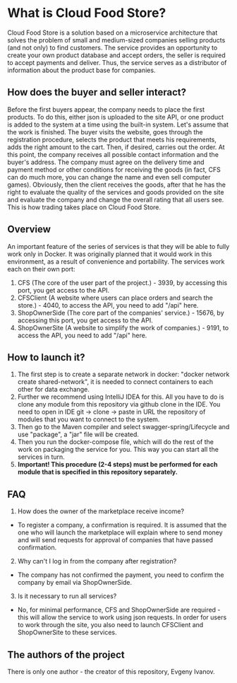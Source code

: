 # What is Cloud Food Store?
Cloud Food Store is a solution based on a microservice architecture that solves the problem of small and medium-sized companies selling products (and not only) to find customers. The service provides an opportunity to create your own product database and accept orders, the seller is required to accept payments and deliver. Thus, the service serves as a distributor of information about the product base for companies.

## How does the buyer and seller interact?
Before the first buyers appear, the company needs to place the first products. To do this, either json is uploaded to the site API, or one product is added to the system at a time using the built-in system. Let's assume that the work is finished. The buyer visits the website, goes through the registration procedure, selects the product that meets his requirements, adds the right amount to the cart. Then, if desired, carries out the order. At this point, the company receives all possible contact information and the buyer's address. The company must agree on the delivery time and payment method or other conditions for receiving the goods (in fact, CFS can do much more, you can change the name and even sell computer games). Obviously, then the client receives the goods, after that he has the right to evaluate the quality of the services and goods provided on the site and evaluate the company and change the overall rating that all users see. This is how trading takes place on Cloud Food Store.

## Overview
An important feature of the series of services is that they will be able to fully work only in Docker. It was originally planned that it would work in this environment, as a result of convenience and portability.
The services work each on their own port:
1. CFS (The core of the user part of the project.) - 3939, by accessing this port, you get access to the API.
2. CFSClient (A website where users can place orders and search the store.) - 4040, to access the API, you need to add "/api" here.
3. ShopOwnerSide (The core part of the companies' service.) - 15676, by accessing this port, you get access to the API.
4. ShopOwnerSite (A website to simplify the work of companies.) - 9191, to access the API, you need to add "/api" here.

## How to launch it?
1. The first step is to create a separate network in docker: "docker network create shared-network", it is needed to connect containers to each other for data exchange.
2. Further we recommend using IntelliJ IDEA for this. All you have to do is clone any module from this repository via github clone in the IDE. You need to open in IDE git -> clone -> paste in URL the repository of modules that you want to connect to the system.
3. Then go to the Maven compiler and select swagger-spring/Lifecycle and use "package", a "jar" file will be created. 
4. Then you run the docker-compose file, which will do the rest of the work on packaging the service for you. This way you can start all the services in turn.
5. **Important! This procedure (2-4 steps) must be performed for each module that is specified in this repository separately.**

## FAQ
1. How does the owner of the marketplace receive income?
- To register a company, a confirmation is required. It is assumed that the one who will launch the marketplace will explain where to send money and will send requests for approval of companies that have passed confirmation.

2. Why can't I log in from the company after registration?
- The company has not confirmed the payment, you need to confirm the company by email via ShopOwnerSide.

3. Is it necessary to run all services?
- No, for minimal performance, CFS and ShopOwnerSide are required - this will allow the service to work using json requests. In order for users to work through the site, you also need to launch CFSClient and ShopOwnerSite to these services.

## The authors of the project
There is only one author - the creator of this repository, Evgeny Ivanov.
